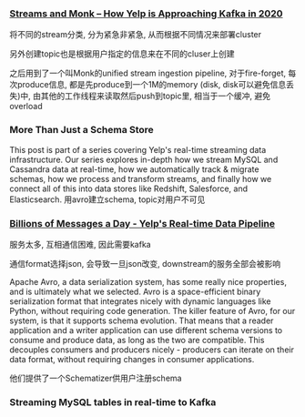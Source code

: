 ### [Streams and Monk – How Yelp is Approaching Kafka in 2020](https://engineeringblog.yelp.com/2020/01/streams-and-monk-how-yelp-approaches-kafka-in-2020.html)

将不同的stream分类, 分为紧急非紧急, 从而根据不同情况来部署cluster

另外创建topic也是根据用户指定的信息来在不同的cluser上创建

之后用到了一个叫Monk的unified stream ingestion pipeline, 对于fire-forget, 每次produce信息, 都是先produce到一个1M的memory (disk, disk可以避免信息丢失)中, 由其他的工作线程来读取然后push到topic里, 相当于一个缓冲, 避免overload

### More Than Just a Schema Store
This post is part of a series covering Yelp's real-time streaming data infrastructure. Our series explores in-depth how we stream MySQL and Cassandra data at real-time, how we automatically track & migrate schemas, how we process and transform streams, and finally how we connect all of this into data stores like Redshift, Salesforce, and Elasticsearch.
用avro建立schema, topic对用户不可见

### [Billions of Messages a Day - Yelp's Real-time Data Pipeline](https://engineeringblog.yelp.com/2016/07/billions-of-messages-a-day-yelps-real-time-data-pipeline.html)
服务太多, 互相通信困难, 因此需要kafka

通信format选择json, 会导致一旦json改变, downstream的服务全部会被影响

Apache Avro, a data serialization system, has some really nice properties, and is ultimately what we selected. Avro is a space-efficient binary serialization format that integrates nicely with dynamic languages like Python, without requiring code generation. The killer feature of Avro, for our system, is that it supports schema evolution. That means that a reader application and a writer application can use different schema versions to consume and produce data, as long as the two are compatible. This decouples consumers and producers nicely - producers can iterate on their data format, without requiring changes in consumer applications.

他们提供了一个Schematizer供用户注册schema

### Streaming MySQL tables in real-time to Kafka

